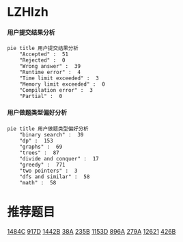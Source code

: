 # LZHlzh

<!-- tabs:start -->



#### **用户提交结果分析**

```mermaid
pie title 用户提交结果分析
    "Accepted" :  51
    "Rejected" :  0
    "Wrong answer" :  39
    "Runtime error" :  4
    "Time limit exceeded" :  3
    "Memory limit exceeded" :  0
    "Compilation error" :  3
    "Partial" :  0
```

#### **用户做题类型偏好分析**

```mermaid
pie title 用户做题类型偏好分析
    "binary search" :  39
    "dp" :  153
    "graphs" :  69
    "trees" :  87
    "divide and conquer" :  17
    "greedy" :  771
    "two pointers" :  3
    "dfs and similar" :  58
    "math" :  58
```



<!-- tabs:end -->
# 推荐题目
[1484C](https://codeforces.com/contest/1484/problem/C)
[917D](https://codeforces.com/contest/917/problem/D)
[1442B](https://codeforces.com/contest/1442/problem/B)
[38A](https://codeforces.com/contest/38/problem/A)
[235B](https://codeforces.com/contest/235/problem/B)
[1153D](https://codeforces.com/contest/1153/problem/D)
[896A](https://codeforces.com/contest/896/problem/A)
[279A](https://codeforces.com/contest/279/problem/A)
[12621](https://codeforces.com/contest/1262/problem/1)
[426B](https://codeforces.com/contest/426/problem/B)
